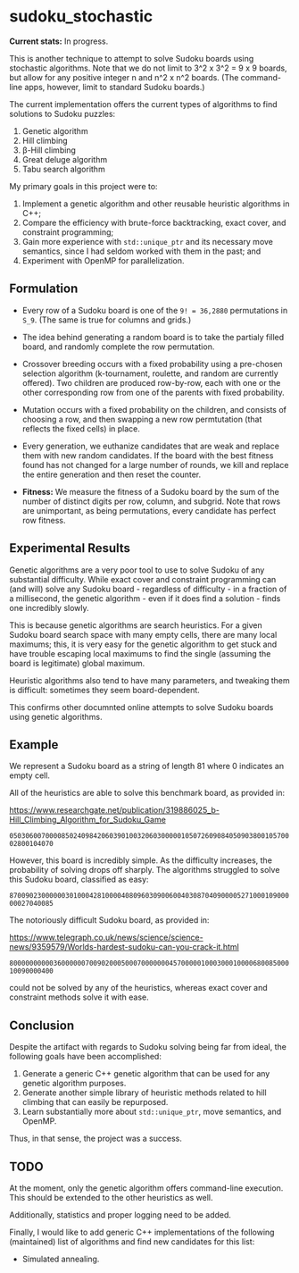 # sudoku_stochastic

**Current stats:** In progress.

This is another technique to attempt to solve Sudoku boards using stochastic algorithms. Note that we do not limit to 3^2 x 3^2 = 9 x 9 boards, but allow for any positive integer n and n^2 x n^2 boards. (The command-line apps, however, limit to standard Sudoku boards.)

The current implementation offers the current types of algorithms to find solutions to Sudoku puzzles:
1. Genetic algorithm
2. Hill climbing
3. β-Hill climbing
4. Great deluge algorithm
5. Tabu search algorithm

My primary goals in this project were to:

1. Implement a genetic algorithm and other reusable heuristic algorithms in C++;
2. Compare the efficiency with brute-force backtracking, exact cover, and constraint programming;
3. Gain more experience with `std::unique_ptr` and its necessary move semantics, since I had seldom worked with them in the past; and
4. Experiment with OpenMP for parallelization.

## Formulation ##

- Every row of a Sudoku board is one of the `9! = 36,2880` permutations in `S_9`. (The same is true for columns and grids.)

- The idea behind generating a random board is to take the partialy filled board, and randomly complete the row permutation.

- Crossover breeding occurs with a fixed probability using a pre-chosen selection algorithm (k-tournament, roulette, and random are currently offered). Two children are produced row-by-row, each with one or the other corresponding row from one of the parents with fixed probability.

- Mutation occurs with a fixed probability on the children, and consists of choosing a row, and then swapping a new row permtutation (that reflects the fixed cells) in place.

- Every generation, we euthanize candidates that are weak and replace them with new random candidates. If the board with the best fitness found has not changed for a large number of rounds, we kill and replace the entire generation and then reset the counter.

- **Fitness:** We measure the fitness of a Sudoku board by the sum of the number of distinct digits per row, column, and subgrid. Note that rows are unimportant, as being permutations, every candidate has perfect row fitness.

## Experimental Results ##

Genetic algorithms are a very poor tool to use to solve Sudoku of any substantial difficulty. While exact cover and constraint programming can (and will) solve any Sudoku board - regardless of difficulty - in a fraction of a millisecond, the genetic algorithm - even if it does find a solution - finds one incredibly slowly.

This is because genetic algorithms are search heuristics. For a given Sudoku board search space with many empty cells, there are many local maximums; this, it is very easy for the genetic algorithm to get stuck and have trouble escaping local maximums to find the single (assuming the board is legitimate) global maximum.

Heuristic algorithms also tend to have many parameters, and tweaking them is difficult: sometimes they seem board-dependent.

This confirms other documnted online attempts to solve Sudoku boards using genetic algorithms.

## Example ##

We represent a Sudoku board as a string of length 81 where 0 indicates an empty cell.

All of the heuristics are able to solve this benchmark board, as provided in:

https://www.researchgate.net/publication/319886025_b-Hill_Climbing_Algorithm_for_Sudoku_Game

`050306007000085024098420603901003206030000010507260908405090380010570002800104070`

However, this board is incredibly simple. As the difficulty increases, the probability of solving drops off sharply. The algorithms struggled to solve this Sudoku board, classified as easy:

`870090230000003010004281000040809603090060040308704090000527100010900000027040085`

The notoriously difficult Sudoku board, as provided in:

https://www.telegraph.co.uk/news/science/science-news/9359579/Worlds-hardest-sudoku-can-you-crack-it.html

`800000000003600000070090200050007000000045700000100030001000068008500010090000400`

could not be solved by any of the heuristics, whereas exact cover and constraint methods solve it with ease.


## Conclusion ##

Despite the artifact with regards to Sudoku solving being far from ideal, the following goals have been accomplished:

1. Generate a generic C++ genetic algorithm that can be used for any genetic algorithm purposes.
2. Generate another simple library of heuristic methods related to hill climbing that can easily be repurposed.
3. Learn substantially more about `std::unique_ptr`, move semantics, and OpenMP.

Thus, in that sense, the project was a success.

## TODO ##

At the moment, only the genetic algorithm offers command-line execution. This should be extended to the other heuristics as well.

Additionally, statistics and proper logging need to be added.

Finally, I would like to add generic C++ implementations of the following (maintained) list of algorithms and find new candidates for this list:

* Simulated annealing.
